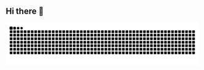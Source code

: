 ## Hi there 👋

![Snake Game](https://github.com/npmInstallSnack/npmInstallSnack/blob/output/github-contribution-grid-snake.svg)
